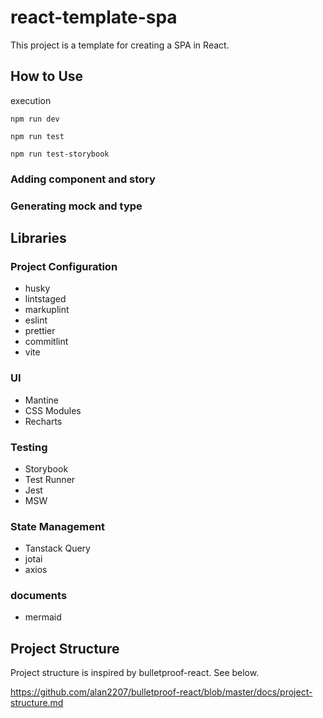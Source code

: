 # react-template-spa

This project is a template for creating a SPA in React.

## How to Use

execution

```
npm run dev
```

```
npm run test
```

```
npm run test-storybook
```

### Adding component and story

### Generating mock and type

## Libraries

### Project Configuration

- husky
- lintstaged
- markuplint
- eslint
- prettier
- commitlint
- vite

### UI

- Mantine
- CSS Modules
- Recharts

### Testing

- Storybook
- Test Runner
- Jest
- MSW

### State Management

- Tanstack Query
- jotai
- axios

### documents

- mermaid

## Project Structure

Project structure is inspired by bulletproof-react. See below.

https://github.com/alan2207/bulletproof-react/blob/master/docs/project-structure.md
